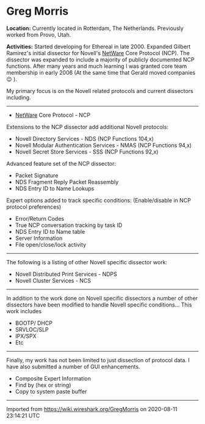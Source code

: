 # Greg Morris

**Location:** Currently located in Rotterdam, The Netherlands. Previously worked from Provo, Utah.

**Activities:** Started developing for Ethereal in late 2000. Expanded Gilbert Ramirez's initial dissector for Novell's [NetWare](/NetWare) Core Protocol (NCP). The dissector was expanded to include a majority of publicly documented NCP functions. After many years and much learning I was granted core team membership in early 2006 (At the same time that Gerald moved companies :wink: ).

My primary focus is on the Novell related protocols and current dissectors including.

-----

  - [NetWare](/NetWare) Core Protocol - NCP

Extensions to the NCP dissector add additional Novell protocols:

  - Novell Directory Services - NDS (NCP Functions 104,x)
  - Novell Modular Authentication Services - NMAS (NCP Functions 94,x)
  - Novell Secret Store Services - SSS (NCP Functions 92,x)

Advanced feature set of the NCP dissector:

  - Packet Signature
  - NDS Fragment Reply Packet Reassembly
  - NDS Entry ID to Name Lookups

Expert options added to track specific conditions: (Enable/disable in NCP protocol preferences)

  - Error/Return Codes
  - True NCP conversation tracking by task ID
  - NDS Entry ID to Name table
  - Server Information
  - File open/close/lock activity

-----

The following is a listing of other Novell specific dissector work:

  - Novell Distributed Print Services - NDPS
  - Novell Cluster Services - NCS

-----

In addition to the work done on Novell specific dissectors a number of other dissectors have been modified to handle Novell specific conditions... This work includes

  - BOOTP/ DHCP
  - SRVLOC/SLP
  - IPX/SPX
  - Etc

-----

Finally, my work has not been limited to just dissection of protocol data. I have also submitted a number of GUI enhancements.

  - Composite Expert Information
  - Find by (hex or string)
  - Copy to system paste buffer

---

Imported from https://wiki.wireshark.org/GregMorris on 2020-08-11 23:14:21 UTC
